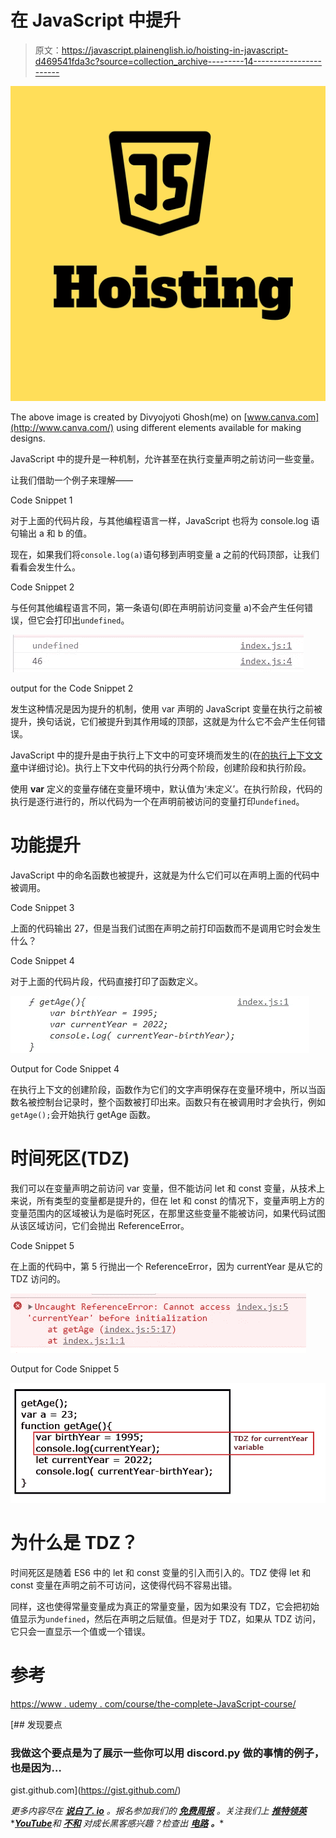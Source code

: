 # 在 JavaScript 中提升

> 原文：<https://javascript.plainenglish.io/hoisting-in-javascript-d469541fda3c?source=collection_archive---------14----------------------->

![](img/12a63f4e862243f60da7c3ba2f7716ac.png)

The above image is created by Divyojyoti Ghosh(me) on [www.canva.com](http://www.canva.com/) using different elements available for making designs.

JavaScript 中的提升是一种机制，允许甚至在执行变量声明之前访问一些变量。

让我们借助一个例子来理解——

Code Snippet 1

对于上面的代码片段，与其他编程语言一样，JavaScript 也将为 console.log 语句输出 a 和 b 的值。

现在，如果我们将`console.log(a)`语句移到声明变量 a 之前的代码顶部，让我们看看会发生什么。

Code Snippet 2

与任何其他编程语言不同，第一条语句(即在声明前访问变量 a)不会产生任何错误，但它会打印出`undefined`。

![](img/4d6d38a7c2a877d466cb5d8306583814.png)

output for the Code Snippet 2

发生这种情况是因为提升的机制，使用 var 声明的 JavaScript 变量在执行之前被提升，换句话说，它们被提升到其作用域的顶部，这就是为什么它不会产生任何错误。

JavaScript 中的提升是由于执行上下文中的可变环境而发生的(在[的执行上下文文章](https://medium.com/javascript-in-plain-english/execution-context-in-javascript-abe424d000b)中详细讨论)。执行上下文中代码的执行分两个阶段，创建阶段和执行阶段。

使用 **var** 定义的变量存储在变量环境中，默认值为‘未定义’。在执行阶段，代码的执行是逐行进行的，所以代码为一个在声明前被访问的变量打印`undefined`。

# 功能提升

JavaScript 中的命名函数也被提升，这就是为什么它们可以在声明上面的代码中被调用。

Code Snippet 3

上面的代码输出 27，但是当我们试图在声明之前打印函数而不是调用它时会发生什么？

Code Snippet 4

对于上面的代码片段，代码直接打印了函数定义。

![](img/48e614172134b701ee2b59fe50149797.png)

Output for Code Snippet 4

在执行上下文的创建阶段，函数作为它们的文字声明保存在变量环境中，所以当函数名被控制台记录时，整个函数被打印出来。函数只有在被调用时才会执行，例如`getAge();`会开始执行 getAge 函数。

# 时间死区(TDZ)

我们可以在变量声明之前访问 var 变量，但不能访问 let 和 const 变量，从技术上来说，所有类型的变量都是提升的，但在 let 和 const 的情况下，变量声明上方的变量范围内的区域被认为是临时死区，在那里这些变量不能被访问，如果代码试图从该区域访问，它们会抛出 ReferenceError。

Code Snippet 5

在上面的代码中，第 5 行抛出一个 ReferenceError，因为 currentYear 是从它的 TDZ 访问的。

![](img/e1a8900fa570f524a6caaedfbbd09323.png)

Output for Code Snippet 5

![](img/5ecf82c744a8e2a8b1914430fc87db51.png)

# 为什么是 TDZ？

时间死区是随着 ES6 中的 let 和 const 变量的引入而引入的。TDZ 使得 let 和 const 变量在声明之前不可访问，这使得代码不容易出错。

同样，这也使得常量变量成为真正的常量变量，因为如果没有 TDZ，它会把初始值显示为`undefined`，然后在声明之后赋值。但是对于 TDZ，如果从 TDZ 访问，它只会一直显示一个值或一个错误。

# 参考

[https://www . udemy . com/course/the-complete-JavaScript-course/](https://www.udemy.com/course/the-complete-javascript-course/)

[](https://gist.github.com/) [## 发现要点

### 我做这个要点是为了展示一些你可以用 discord.py 做的事情的例子，也是因为…

gist.github.com](https://gist.github.com/) 

*更多内容尽在* [***说白了. io***](https://plainenglish.io/) *。报名参加我们的* [***免费周报***](http://newsletter.plainenglish.io/) *。关注我们上* [***推特***](https://twitter.com/inPlainEngHQ)[***领英***](https://www.linkedin.com/company/inplainenglish/)*[***YouTube***](https://www.youtube.com/channel/UCtipWUghju290NWcn8jhyAw)**和* [***不和***](https://discord.gg/GtDtUAvyhW) *对成长黑客感兴趣？检查出* [***电路***](https://circuit.ooo/) ***。*****